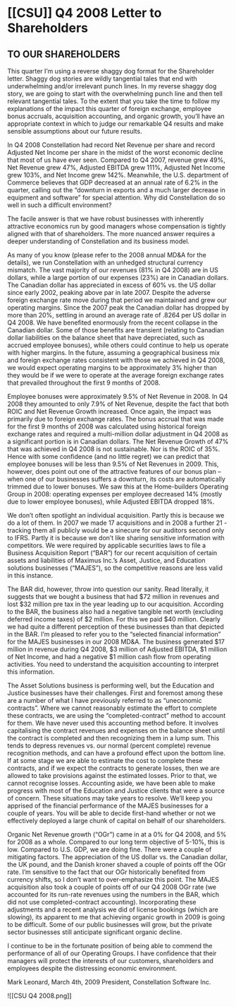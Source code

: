 # [[CSU]] Q4 2008 Letter to Shareholders

## TO OUR SHAREHOLDERS 

This quarter I’m using a reverse shaggy dog format for the Shareholder letter. Shaggy dog stories are wildly tangential tales that end with underwhelming and/or irrelevant punch lines. In my reverse shaggy dog story, we are going to start with the overwhelming punch line and then tell relevant tangential tales. To the extent that you take the time to follow my explanations of the impact this quarter of foreign exchange, employee bonus accruals, acquisition accounting, and organic growth, you’ll have an appropriate context in which to judge our remarkable Q4 results and make sensible assumptions about our future results. 

In Q4 2008 Constellation had record Net Revenue per share and record Adjusted Net Income per share in the midst of the worst economic decline that most of us have ever seen. Compared to Q4 2007, revenue grew 49%, Net Revenue grew 47%, Adjusted EBITDA grew 111%, Adjusted Net Income grew 103%, and Net Income grew 142%. Meanwhile, the U.S. department of Commerce believes that GDP decreased at an annual rate of 6.2% in the quarter, calling out the “downturn in exports and a much larger decrease in equipment and software” for special attention. Why did Constellation do so well in such a difficult environment? 


The facile answer is that we have robust businesses with inherently attractive economics run by good managers whose compensation is tightly aligned with that of shareholders. The more nuanced answer requires a deeper understanding of Constellation and its business model. 

As many of you know (please refer to the 2008 annual MD&A for the details), we run Constellation with an unhedged structural currency mismatch. The vast majority of our revenues (81% in Q4 2008) are in US dollars, while a large portion of our expenses (23%) are in Canadian dollars. The Canadian dollar has appreciated in excess of 60% vs. the US dollar since early 2002, peaking above par in late 2007. Despite the adverse foreign exchange rate move during that period we maintained and grew our operating margins. Since the 2007 peak the Canadian dollar has dropped by more than 20%, settling in around an average rate of .8264 per US dollar in Q4 2008. We have benefited enormously from the recent collapse in the Canadian dollar. Some of those benefits are transient (relating to Canadian dollar liabilities on the balance sheet that have depreciated, such as accrued employee bonuses), while others could continue to help us operate with higher margins. In the future, assuming a geographical business mix and foreign exchange rates consistent with those we achieved in Q4 2008, we would expect operating margins to be approximately 3% higher than they would be if we were to operate at the average foreign exchange rates that prevailed throughout the first 9 months of 2008.

Employee bonuses were approximately 9.5% of Net Revenue in 2008. In Q4 2008 they amounted to only 7.9% of Net Revenue, despite the fact that both ROIC and Net Revenue Growth increased. Once again, the impact was primarily due to foreign exchange rates. The bonus accrual that was made for the first 9 months of 2008 was calculated using historical foreign exchange rates and required a multi-million dollar adjustment in Q4 2008 as a significant portion is in Canadian dollars. The Net Revenue Growth of 47% that was achieved in Q4 2008 is not sustainable. Nor is the ROIC of 35%. Hence with some confidence (and no little regret) we can predict that employee bonuses will be less than 9.5% of Net Revenues in 2009. This, however, does point out one of the attractive features of our bonus plan – when one of our businesses suffers a downturn, its costs are automatically trimmed due to lower bonuses. We saw this at the Home-builders Operating Group in 2008: operating expenses per employee decreased 14% (mostly due to lower employee bonuses), while Adjusted EBITDA dropped 18%. 

We don’t often spotlight an individual acquisition. Partly this is because we do a lot of them. In 2007 we made 17 acquisitions and in 2008 a further 21 - tracking them all publicly would be a sinecure for our auditors second only to IFRS. Partly it is because we don’t like sharing sensitive information with competitors. We were required by applicable securities laws to file a Business Acquisition Report (“BAR”) for our recent acquisition of certain assets and liabilities of Maximus Inc.’s Asset, Justice, and Education solutions businesses (“MAJES”), so the competitive reasons are less valid in this instance. 

The BAR did, however, throw into question our sanity. Read literally, it suggests that we bought a business that had $72 million in revenues and lost $32 million pre tax in the year leading up to our acquisition. According to the BAR, the business also had a negative tangible net worth (excluding deferred income taxes) of $2 million. For this we paid $40 million. Clearly we had quite a different perception of these businesses than that depicted in the BAR. I’m pleased to refer you to the “selected financial information” for the MAJES businesses in our 2008 MD&A. The business generated $17 million in revenue during Q4 2008, $3 million of Adjusted EBITDA, $1 million of Net Income, and had a negative $1 million cash flow from operating activities. You need to understand the acquisition accounting to interpret this information. 

The Asset Solutions business is performing well, but the Education and Justice businesses have their challenges. First and foremost among these are a number of what I have previously referred to as “uneconomic contracts”. Where we cannot reasonably estimate the effort to complete these contracts, we are using the “completed-contract” method to account for them. We have never used this accounting method before. It involves capitalising the contract revenues and expenses on the balance sheet until the contract is completed and then recognizing them in a lump sum. This tends to depress revenues vs. our normal (percent complete) revenue recognition methods, and can have a profound effect upon the bottom line. If at some stage we are able to estimate the cost to complete these contracts, and if we expect the contracts to generate losses, then we are allowed to take provisions against the estimated losses. Prior to that, we cannot recognise losses. Accounting aside, we have been able to make progress with most of the Education and Justice clients that were a source of concern. These situations may take years to resolve. We’ll keep you apprised of the financial performance of the MAJES businesses for a couple of years. You will be able to decide first-hand whether or not we effectively deployed a large chunk of capital on behalf of our shareholders. 

Organic Net Revenue growth (“OGr”) came in at a 0% for Q4 2008, and 5% for 2008 as a whole. Compared to our long term objective of 5-10%, this is low. Compared to U.S. GDP, we are doing fine. There were a couple of mitigating factors. The appreciation of the US dollar vs. the Canadian dollar, the UK pound, and the Danish kroner shaved a couple of points off the OGr rate. I’m sensitive to the fact that our OGr historically benefited from currency shifts, so I don’t want to over-emphasize this point. The MAJES acquisition also took a couple of points off of our Q4 2008 OGr rate (we accounted for its run-rate revenues using the numbers in the BAR, which did not use completed-contract accounting). Incorporating these adjustments and a recent analysis we did of license bookings (which are slowing), its apparent to me that achieving organic growth in 2009 is going to be difficult. Some of our public businesses will grow, but the private sector businesses still anticipate significant organic decline.


I continue to be in the fortunate position of being able to commend the performance of all of our Operating Groups. I have confidence that their managers will protect the interests of our customers, shareholders and employees despite the distressing economic environment. 

Mark Leonard, March 4th, 2009 
President, Constellation Software Inc.

![[CSU Q4 2008.png]]